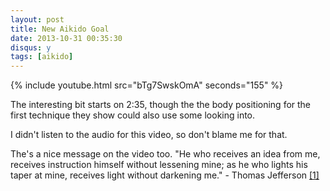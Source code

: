 ```yaml
---
layout: post
title: New Aikido Goal
date: 2013-10-31 00:35:30
disqus: y
tags: [aikido]
---
```


{% include youtube.html src="bTg7SwskOmA" seconds="155" %}

The interesting bit starts on 2:35, though the the body positioning for the first technique they show could also use some looking into.

I didn't listen to the audio for this video, so don't blame me for that.

The's a nice message on the video too. "He who receives an idea from me, receives instruction himself without lessening mine; as he who lights his taper at mine, receives light without darkening me." - Thomas Jefferson
<a href="http://press-pubs.uchicago.edu/founders/documents/a1_8_8s12.html" target="blog2">[1]</a>

